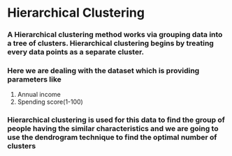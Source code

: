 # Hierarchical Clustering
### A Hierarchical clustering method works via grouping data into a tree of clusters. Hierarchical clustering begins by treating every data points as a separate cluster.
### Here we are dealing with the dataset which is providing parameters like
1. Annual income
2. Spending score(1-100)
### Hierarchical clustering is used for this data to find the group of people having the similar characteristics and we are going to use the dendrogram technique to find the optimal number of clusters
